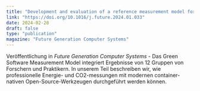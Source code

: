 ```yaml
---
title: "Development and evaluation of a reference measurement model for assessing the resource and energy efficiency of software products and components—Green Software Measurement Model (GSMM"
link: "https://doi.org/10.1016/j.future.2024.01.033"
date: 2024-02-28
draft: false
type: "publication"
magazine: "Future Generation Computer Systems"
---
```

Veröffentlichung in *Future Generation Computer Systems* - Das Green Software Measurement Model integriert Ergebnisse von 12 Gruppen von Forschern und Praktikern. In unserem Teil beschreiben wir, wie professionelle Energie- und CO2-messungen mit modernen container-nativen Open-Source-Werkzeugen durchgeführt werden können.

